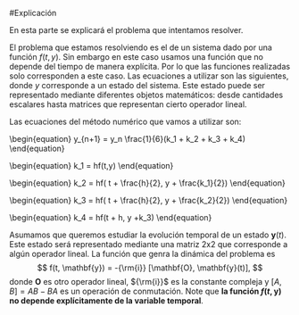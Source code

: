 #Explicación

En esta parte se explicará el problema que intentamos resolver.

El problema que estamos resolviendo es el de un sistema dado por una función $f(t,y)$. Sin embargo en este caso usamos una función que no depende del tiempo de manera explícita. Por lo que las funciones realizadas solo corresponden a este caso. Las ecuaciones a utilizar son las siguientes, donde  $y$ corresponde a un estado del sistema. Este estado puede ser representado mediante diferentes objetos matemáticos: desde cantidades escalares hasta matrices que representan cierto operador lineal.

Las ecuaciones del método numérico que vamos a utilizar son:

\begin{equation}
y_{n+1} =  y_n \frac{1}{6}(k_1 + k_2 + k_3 + k_4)
\end{equation}

\begin{equation}
k_1 = hf(t,y)
\end{equation}

\begin{equation}
k_2 = hf( t + \frac{h}{2}, y + \frac{k_1}{2})
\end{equation}

\begin{equation}
k_3 = hf( t + \frac{h}{2}, y + \frac{k_2}{2})
\end{equation}

\begin{equation}
k_4 = hf(t + h, y +k_3)
\end{equation}


Asumamos que queremos estudiar la evolución temporal de un estado $\mathbf{y}(t)$. Este estado será representado mediante una matriz 2x2 que corresponde a algún operador lineal. La función que genra la dinámica del problema es
$$
f(t, \mathbf{y}) = -{\rm{i}} [\mathbf{O}, \mathbf{y}(t)],
$$
donde $\mathbf{O}$ es otro operador lineal, ${\rm{i}}$ es la constante compleja y $[A, B] = AB - BA$ es un operación de conmutación. Note que **la función $f(t, \mathbf{y})$ no depende explícitamente de la variable temporal**.
